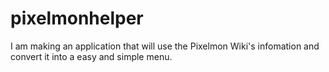 # pixelmonhelper
I am making an application that will use the Pixelmon Wiki's infomation and convert it into a easy and simple menu. 
